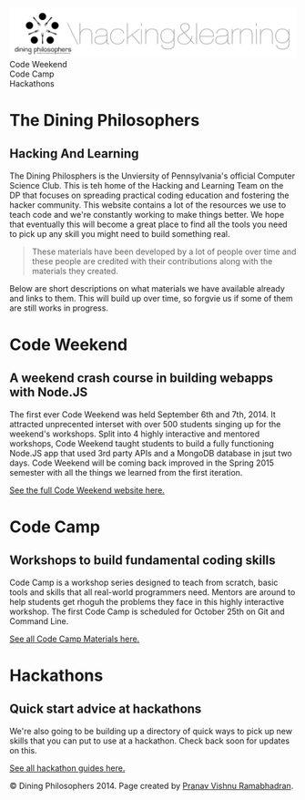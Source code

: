 <div class="hidden"><meta property="og:image" content="http://the-dining-philosophers.github.io/code-weekend/assets/img/logo.png"><link rel="shortcut icon" href="assets/images/favicon.png"><link rel="stylesheet" href="http://netdna.bootstrapcdn.com/font-awesome/4.0.3/css/font-awesome.css"><link rel="stylesheet" href='http://fonts.googleapis.com/css?family=Open+Sans:300italic,400italic,600italic,700italic,400,300,600,700' type='text/css'></div><img class="full-img" src="assets/img/logo.png"><div class="nav-items"><div class="nav-item" id="cw-menu">Code Weekend</div><div class="nav-item" id="cc-menu">Code Camp</div><div class="nav-item" id="hack-menu">Hackathons</div></div>

The Dining Philosophers
============
Hacking And Learning
--------------------------

The Dining Philosphers is the Unviersity of Pennsylvania's official Computer Science Club. This is teh home of the Hacking and Learning Team on the DP that focuses on spreading practical coding education and fostering the hacker community. This website contains a lot of the resources we use to teach code and we're constantly working to make things better. We hope that eventually this will become a great place to find all the tools you need to pick up any skill you might need to build something real.

> These materials have been developed by a lot of people over time and these people are credited with their contributions along with the materials they created.

Below are short descriptions on what materials we have available already and links to them. This will build up over time, so forgvie us if some of them are still works in progress.

Code Weekend <a id="cw-section"></a>
==================================
A weekend crash course in building webapps with Node.JS
------------------------------------

The first ever Code Weekend was held September 6th and 7th, 2014. It attracted unprecented interset with over 500 students singing up for the weekend's workshops. Split into 4 highly interactive and mentored workshops, Code Weekend taught students to build a fully functioning Node.JS app that used 3rd party APIs and a MongoDB database in jsut two days. Code Weekend will be coming back improved in the Spring 2015 semester with all the things we learned from the first iteration.

[See the full Code Weekend website here.](http://dinphil.github.io/code-weekend)

Code Camp <a id="cc-section"></a>
==============================
Workshops to build fundamental coding skills
--------------------------------------------

Code Camp is a workshop series designed to teach from scratch, basic tools and skills that all real-world programmers need. Mentors are around to help students get rhoguh the problems they face in this highly interactive workshop. The first Code Camp is scheduled for October 25th on Git and Command Line.

[See all Code Camp Materials here.](http://dinphil.github.io/code-camp)

Hackathons <a id="hack-section"></a>
==================
Quick start advice at hackathons
-------------------------------

We're also going to be building up a directory of quick ways to pick up new skills that you can put to use at a hackathon. Check back soon for updates on this.

[See all hackathon guides here.](http://dinphil.github.io/hackathons)

<div class="footer"><p>&copy; Dining Philosophers 2014. Page created by <a href="http://pvrnav.com">Pranav Vishnu Ramabhadran</a>.</div>

<script src="http://code.jquery.com/jquery-1.11.0.min.js"></script>
<script src="assets/js/nav.js"></script>
<script src="assets/js/FlowType.js"></script>
<script type="text/javascript">
    $('.markdown-body').flowtype({
        minimum   : 500,
        maximum   : 1000,
        minFont   : 16,
        maxFont   : 65,
        fontRatio : 40
    });
</script>
<script>
    $(window).load(function(){
        $('.loading').fadeOut('200');
    });
</script>
